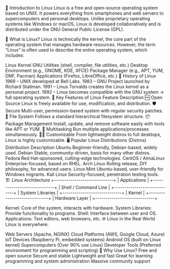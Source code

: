 🐧 Introduction to Linux
Linux is a free and open-source operating system based on UNIX. It powers everything from smartphones and web servers to supercomputers and personal desktops. Unlike proprietary operating systems like Windows or macOS, Linux is developed collaboratively and is distributed under the GNU General Public License (GPL).

📘 What is Linux?
Linux is technically the kernel, the core part of the operating system that manages hardware resources. However, the term “Linux” is often used to describe the entire operating system, which includes:

Linux Kernel
GNU Utilities (shell, compiler, file utilities, etc.)
Desktop Environment (e.g., GNOME, KDE, XFCE)
Package Manager (e.g., APT, YUM, DNF, Pacman)
Applications (Firefox, LibreOffice, etc.)
📜 History of Linux
1969 – UNIX developed at Bell Labs.
1983 – GNU Project launched by Richard Stallman.
1991 – Linus Torvalds creates the Linux kernel as a personal project.
1992 – Linux becomes compatible with the GNU system → full operating system.
🔑 Key Features of Linux
Feature	Description
🆓 Open Source	Linux is freely available for use, modification, and distribution.
🛡️ Secure	Multi-user, permission-based system with regular security patches.
📁 File System	Follows a standard hierarchical filesystem structure.
📦 Package Management	Install, update, and remove software easily with tools like APT or YUM.
🔄 Multitasking	Run multiple applications/processes simultaneously.
👨‍💻 Customizable	From lightweight distros to full desktops, Linux is highly customizable.
🖥️ Popular Linux Distributions (Distros)
Distribution	Description
Ubuntu	Beginner-friendly, Debian-based, widely used.
Debian	Stable, community-driven, basis for many other distros.
Fedora	Red Hat–sponsored, cutting-edge technologies.
CentOS / AlmaLinux	Enterprise-focused, based on RHEL.
Arch Linux	Rolling release, DIY philosophy, for advanced users.
Linux Mint	Ubuntu-based, user-friendly for Windows migrants.
Kali Linux	Security-focused, penetration testing tools.
🏗️ Linux Architecture
+-----------------------------+ | Applications | +-----------------------------+ | Shell / Command Line | +-----------------------------+ | System Libraries | +-----------------------------+ | Kernel | +-----------------------------+ | Hardware Layer | +-----------------------------+

Kernel: Core of the system, interacts with hardware.
System Libraries: Provide functionality to programs.
Shell: Interface between user and OS.
Applications: Text editors, web browsers, etc.
🌐 Linux in the Real World
Linux is everywhere:

Web Servers (Apache, NGINX)
Cloud Platforms (AWS, Google Cloud, Azure)
IoT Devices (Raspberry Pi, embedded systems)
Android OS (built on Linux kernel)
Supercomputers (Over 90% use Linux)
Developer Tools (Preferred environment for programming and scripting)
🔧 Why Use Linux?
Free and open source
Secure and stable
Lightweight and fast
Great for learning programming and system administration
Massive community support



